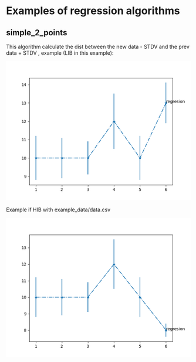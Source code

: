 # Examples of regression algorithms


## simple_2_points

This algorithm calculate the dist between the  new data - STDV and the prev data + STDV , example (LIB in this example):

![alt text](https://github.com/VictorRodriguez/hobbies/blob/master/regresion_algorithms/example_images/image.png)

Example if HIB with example_data/data.csv

![alt text](https://github.com/VictorRodriguez/hobbies/blob/master/regresion_algorithms/example_images/image_hib.png)
